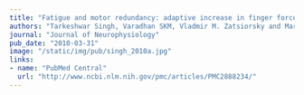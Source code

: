 ```yaml
---
title: "Fatigue and motor redundancy: adaptive increase in finger force variance in multi-finger tasks"
authors: "Tarkeshwar Singh, Varadhan SKM, Vladmir M. Zatsiorsky and Mark L. Latash"
journal: "Journal of Neurophysiology"
pub_date: "2010-03-31"
image: "/static/img/pub/singh_2010a.jpg"
links:
- name: "PubMed Central"
  url: "http://www.ncbi.nlm.nih.gov/pmc/articles/PMC2888234/"
---
```

